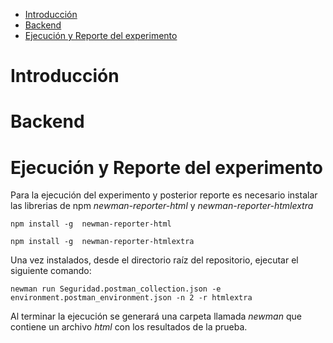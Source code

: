 - [Introducción](#introducción)
- [Backend](#backend)
- [Ejecución y Reporte del experimento](#ejecución-y-reporte-del-experimento)

# Introducción

# Backend

# Ejecución y Reporte del experimento
Para la ejecución del experimento y posterior reporte es necesario instalar las librerias de npm *newman-reporter-html* y *newman-reporter-htmlextra*

```npm install -g  newman-reporter-html```

```npm install -g  newman-reporter-htmlextra```

Una vez instalados, desde el directorio raíz del repositorio, ejecutar el siguiente comando:

```newman run Seguridad.postman_collection.json -e environment.postman_environment.json -n 2 -r htmlextra```

Al terminar la ejecución se generará una carpeta llamada *newman* que contiene un archivo *html* con los resultados de la prueba.